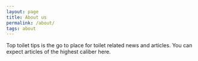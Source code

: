 ```yaml
---
layout: page
title: About us
permalink: /about/
tags: about
---
```


Top toilet tips is the go to place for toilet related news and articles.
You can expect articles of the highest caliber here.
